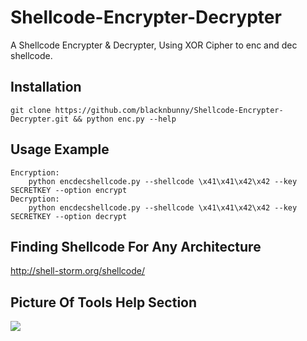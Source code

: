 # Shellcode-Encrypter-Decrypter
A Shellcode Encrypter &amp; Decrypter, Using XOR Cipher to enc and dec shellcode.

## Installation

```
git clone https://github.com/blacknbunny/Shellcode-Encrypter-Decrypter.git && python enc.py --help
```

## Usage Example

```
Encryption:
    python encdecshellcode.py --shellcode \x41\x41\x42\x42 --key SECRETKEY --option encrypt
Decryption:
    python encdecshellcode.py --shellcode \x41\x41\x42\x42 --key SECRETKEY --option decrypt
```

## Finding Shellcode For Any Architecture

http://shell-storm.org/shellcode/

## Picture Of Tools Help Section
![](https://i.imgur.com/ZJbYtQH.png)
